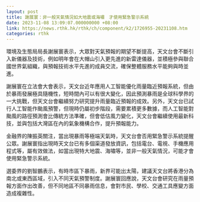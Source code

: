 ```yaml
---
layout: post
title: 謝展寰：非一般天氣情況如大地震或海嘯　才使用緊急警示系統
date: 2023-11-08 13:09:07.000000000 +08:00
link: https://news.rthk.hk/rthk/ch/component/k2/1726955-20231108.htm
categories: rthk
---
```


環境及生態局局長謝展寰表示，大眾對天氣預報的期望不斷提高，天文台會不斷引入新儀器及技術，例如明年會在大帽山引入更先進的新雷達儀器，並積極參與聯合國世界氣組織，與預報技術水平先進的成員交流，確保整體服務水平能夠與時並進。

謝展寰在立法會大會表示，天文台近年應用人工智能優化雨量臨近預報系統，但由於暴雨發展極具隨機性，短時間內可以有很大變化，因此預測暴雨是全球科學界的一大挑戰，但天文台會繼續努力研究提升雨量臨近預報的成效。另外，天文台已試行人工智能作颱風預警，但現時仍屬初步階段，需要累積更多數據，而人工智能對颱風的路徑預測會比傳統方法準確，但會低估風力變化，天文台會繼續使用最新科技，並與包括大灣區在內的氣象機構合作，提升預報能力。

金融界的陳振英關注，當出現暴雨等極端天氣時，天文台會否用緊急警示系統提醒公眾。謝展寰指出現時天文台已有多個渠道發放資訊，包括電台、電視、手機應用程式等，屬有效做法，如當出現特大地震、海嘯等，並非一般天氣情況，可能才會使用緊急警示系統。

選委界的劉智鵬表示，有時市區下暴雨，新界可能出太陽，建議天文台將香港分為南北或東西區域，引入不同天氣預警制度。謝展寰回應說，天文台會研究在雨量預報方面作出改善，但不同地區不同暴雨信息，會對市民、學校、交通工具應變方面造成複雜性。
